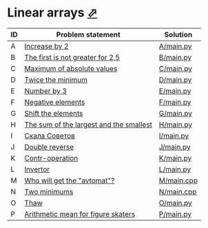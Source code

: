 # Linear arrays [⬀](https://www.e-olymp.com/en/contests/9608)




| ID | Problem statement                                                                                  | Solution                 |
|----|----------------------------------------------------------------------------------------------------|--------------------------|
| A  | [Increase by 2](https://www.e-olymp.com/en/contests/9608/problems/84244)                           | [A/main.py](A/main.py)   |
| B  | [The first is not greater for 2,5](https://www.e-olymp.com/en/contests/9608/problems/84245)        | [B/main.py](B/main.py)   |
| C  | [Maximum of absolute values](https://www.e-olymp.com/en/contests/9608/problems/84246)              | [C/main.py](C/main.py)   |
| D  | [Twice the minimum](https://www.e-olymp.com/en/contests/9608/problems/84247)                       | [D/main.py](D/main.py)   |
| E  | [Number by 3](https://www.e-olymp.com/en/contests/9608/problems/84248)                             | [E/main.py](E/main.py)   |
| F  | [Negative elements](https://www.e-olymp.com/en/contests/9608/problems/84249)                       | [F/main.py](F/main.py)   |
| G  | [Shift the elements](https://www.e-olymp.com/en/contests/9608/problems/84250)                      | [G/main.py](G/main.py)   |
| H  | [The sum of the largest and the smallest](https://www.e-olymp.com/en/contests/9608/problems/84251) | [H/main.py](H/main.py)   |
| I  | [Скала Советов](https://www.e-olymp.com/en/contests/9608/problems/84252)                           | [I/main.py](I/main.py)   |
| J  | [Double reverse](https://www.e-olymp.com/en/contests/9608/problems/84253)                          | [J/main.py](J/main.py)   |
| K  | [Contr-operation](https://www.e-olymp.com/en/contests/9608/problems/84254)                         | [K/main.py](K/main.py)   |
| L  | [Invertor](https://www.e-olymp.com/en/contests/9608/problems/84255)                                | [L/main.py](L/main.py)   |
| M  | [Who will get the "avtomat"?](https://www.e-olymp.com/en/contests/9608/problems/84256)             | [M/main.cpp](M/main.cpp) |
| N  | [Two minimums](https://www.e-olymp.com/en/contests/9608/problems/84257)                            | [N/main.cpp](N/main.cpp) |
| O  | [Thaw](https://www.e-olymp.com/en/contests/9608/problems/84258)                                    | [O/main.py](O/main.py)   |
| P  | [Arithmetic mean for figure skaters](https://www.e-olymp.com/en/contests/9608/problems/84259)      | [P/main.py](P/main.py)   |

